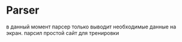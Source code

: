 # Parser

в данный момент парсер только выводит необходимые данные на экран.
парсил простой сайт для тренировки
